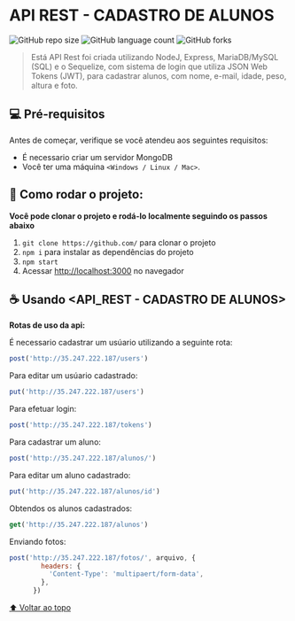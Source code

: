 # API REST - CADASTRO DE ALUNOS

![GitHub repo size](https://img.shields.io/github/repo-size/Vitor-S-G/README-template?style=for-the-badge)
![GitHub language count](https://img.shields.io/github/languages/count/Vitor-S-G/README-template?style=for-the-badge)
![GitHub forks](https://img.shields.io/github/forks/Vitor-S-G/README-template?style=for-the-badge)

> Está API Rest foi criada utilizando NodeJ, Express, MariaDB/MySQL (SQL) e o Sequelize, com sistema de login que utiliza JSON Web Tokens (JWT), para cadastrar alunos, com nome, e-mail, idade, peso, altura e foto.


## 💻 Pré-requisitos

Antes de começar, verifique se você atendeu aos seguintes requisitos:
* É necessario criar um servidor MongoDB
* Você ter uma máquina `<Windows / Linux / Mac>`.

## 🚀 Como rodar o projeto:

**Você pode clonar o projeto e rodá-lo localmente seguindo os passos abaixo**

1. `git clone https://github.com/` para clonar o projeto
2. `npm i` para instalar as dependências do projeto
3. `npm start`
4. Acessar [http://localhost:3000](http://localhost:3000) no navegador

## ☕ Usando <API_REST - CADASTRO DE ALUNOS>

**Rotas de uso da api:**

É necessario cadastrar um usúario utilizando a seguinte rota:
```js
post('http://35.247.222.187/users')
```

Para editar um usúario cadastrado:
```js
put('http://35.247.222.187/users')

```

Para efetuar login:
```js
post('http://35.247.222.187/tokens')
```

Para cadastrar um aluno:
```js
post('http://35.247.222.187/alunos/')
```

Para editar um aluno cadastrado:
```js
put('http://35.247.222.187/alunos/id')
```

Obtendos os alunos cadastrados:
```js
get('http://35.247.222.187/alunos')
```

Enviando fotos:
```js
post('http://35.247.222.187/fotos/', arquivo, {
        headers: {
          'Content-Type': 'multipaert/form-data',
        },
      })
```


[⬆ Voltar ao topo](#API_REST-CADASTRO-DE-ALUNOS)<br>
